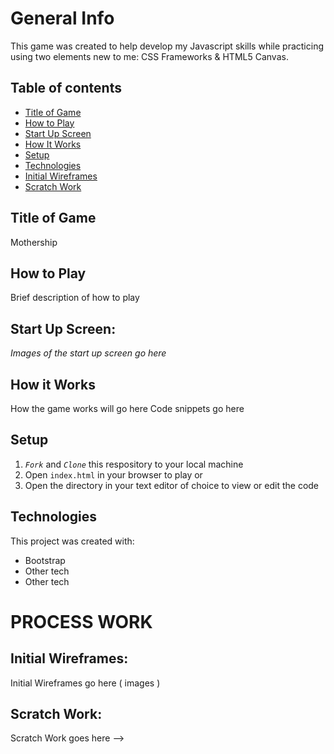 # General Info

This game was created to help develop my Javascript skills while practicing using two elements new to me: CSS Frameworks & HTML5 Canvas.

## Table of contents

- [Title of Game](#title-of-game)
- [How to Play](how-to-play)
- [Start Up Screen](start-up-screen)
- [How It Works](how-it-works)
- [Setup](#setup)
- [Technologies](#technologies)
- [Initial Wireframes](#initial-wireframes)
- [Scratch Work](#scratch-work)

## Title of Game

Mothership

## How to Play

Brief description of how to play

## Start Up Screen:

_Images of the start up screen go here_

## How it Works

How the game works will go here
Code snippets go here

## Setup

1. _`Fork`_ and _`Clone`_ this respository to your local machine
2. Open `index.html` in your browser to play or
3. Open the directory in your text editor of choice to view or edit the code

## Technologies

This project was created with:

- Bootstrap
- Other tech
- Other tech

# PROCESS WORK

## Initial Wireframes:

Initial Wireframes go here ( images )

## Scratch Work:

Scratch Work goes here -->
